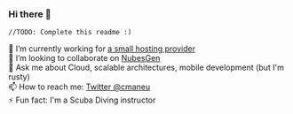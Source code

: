 ### Hi there 👋

```
//TODO: Complete this readme :)
```

🔭 I’m currently working for [a small hosting provider](https://github.com/azure) <br/>
👯 I’m looking to collaborate on [NubesGen](https://github.com/microsoft/nubesgen) <br/>
💬 Ask me about Cloud, scalable architectures, mobile development (but I'm rusty) <br/>
📫 How to reach me: [Twitter @cmaneu](https://twitter.com/cmaneu) <br/>
⚡ Fun fact: I'm a Scuba Diving instructor <br/>
